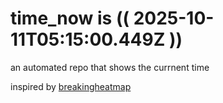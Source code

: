 # time_now is (( 2025-10-11T05:15:00.449Z ))

an automated repo that shows the currnent time

inspired by [breakingheatmap](https://github.com/breakingheatmap/breakingheatmap)